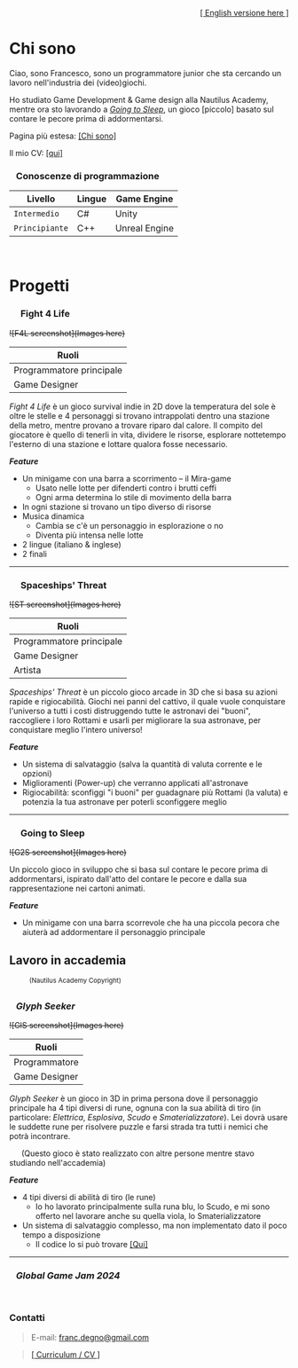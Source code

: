 
<span style="float:right;">[[ English versione here ]](./)</span>

<br>


<!-- TODO: Tradurre la pagina -->
# Chi sono
Ciao, sono Francesco, sono un programmatore junior che sta cercando un lavoro nell'industria dei (video)giochi.

Ho studiato Game Development & Game design alla Nautilus Academy, <!-- BUG: trova cosa mettere in mezzo --> mentre ora sto lavorando a _[Going to Sleep](#going-to-sleep)_, un gioco [piccolo] basato sul contare le pecore prima di addormentarsi.

Pagina più estesa: [[Chi sono]](./ita_about.md "Vai alla pagina &quot;Chi sono&quot; &rarr;")


Il mio CV: [[qui]](./assets/pdf/francesco_degno_cv_ita.pdf "Clicca per scaricare il mio CV")


### &ensp; Conoscenze di programmazione

| Livello        | Lingue | Game Engine   |
|----------------|--------|---------------|
| `Intermedio`   | C#     | Unity         |
| `Principiante` | C++    | Unreal Engine |

<br>


# Progetti

### &emsp; Fight 4 Life

~~![F4L screenshot](Images here)~~

| Ruoli                    |
|--------------------------|
| Programmatore principale |
| Game Designer            |

_Fight 4 Life_ è un gioco survival indie in 2D dove la temperatura del sole è oltre le stelle e 4 personaggi si trovano intrappolati dentro una stazione della metro, mentre provano a trovare riparo dal calore.
Il compito del giocatore è quello di tenerli in vita, dividere le risorse, esplorare nottetempo l'esterno di una stazione e lottare qualora fosse necessario.

**_Feature_**

- Un minigame con una barra a scorrimento – il Mira-game
    - Usato nelle lotte per difenderti contro i brutti ceffi
    - Ogni arma determina lo stile di movimento della barra
- In ogni stazione si trovano un tipo diverso di risorse
- Musica dinamica
    - Cambia se c'è un personaggio in esplorazione o no
    - Diventa più intensa nelle lotte
- 2 lingue (italiano & inglese)
- 2 finali

* * *

### &emsp; Spaceships' Threat

~~![ST screenshot](Images here)~~

| Ruoli                    |
|--------------------------|
| Programmatore principale |
| Game Designer            |
| Artista                  |

_Spaceships' Threat_ è un piccolo gioco arcade in 3D che si basa su azioni rapide e rigiocabilità. Giochi nei panni del cattivo, il quale vuole conquistare l'universo a tutti i costi distruggendo tutte le astronavi dei "buoni", raccogliere i loro Rottami e usarli per migliorare la sua astronave, per conquistare meglio l'intero universo!

**_Feature_**

- Un sistema di salvataggio (salva la quantità di valuta corrente e le opzioni)
- Miglioramenti (Power-up) che verranno applicati all'astronave
- Rigiocabilità: sconfiggi "i buoni" per guadagnare più Rottami (la valuta) e potenzia la tua astronave per poterli sconfiggere meglio

* * *

### &emsp; Going to Sleep

~~![G2S screenshot](Images here)~~

Un piccolo gioco in sviluppo che si basa sul contare le pecore prima di addormentarsi, ispirato dall'atto del contare le pecore e dalla sua rappresentazione nei cartoni animati.

**_Feature_**

- Un minigame con una barra scorrevole che ha una piccola pecora che aiuterà ad addormentare il personaggio principale


## Lavoro in accademia

&emsp; &emsp; <sup>(Nautilus Academy Copyright)</sup>

### &ensp; _Glyph Seeker_

~~![GlS screenshot](Images here)~~

| Ruoli         |
|---------------|
| Programmatore |
| Game Designer |

_Glyph Seeker_ è un gioco in 3D in prima persona dove il personaggio principale ha 4 tipi diversi di rune, ognuna con la sua abilità di tiro (in particolare: _Elettrica_, _Esplosiva_, _Scudo_ e _Smaterializzatore_). Lei dovrà usare le suddette rune per risolvere puzzle e farsi strada tra tutti i nemici che potrà incontrare.

&ensp; &ensp; (Questo gioco è stato realizzato con altre persone mentre stavo studiando nell'accademia)

**_Feature_**

- 4 tipi diversi di abilità di tiro (le rune)
    - Io ho lavorato principalmente sulla runa blu, lo Scudo, e mi sono offerto nel lavorare anche su quella viola, lo Smaterializzatore
- Un sistema di salvataggio complesso, ma non implementato dato il poco tempo a disposizione
    - Il codice lo si può trovare [[Qui]](https://github.com/NautilusAcademy/GlyphSeeker/blob/Salvataggio_e_Opzioni/Proj_GlyphSeeker/Assets/Script/-Saves%20%2B%20Options/SaveManager.cs)

* * *

### &ensp; _Global Game Jam 2024_

<!-- All of the ggj 2024 + 2023 -->

<br>


### Contatti

> E-mail: [franc.degno@gmail.com](mailto:franc.degno@gmail.com "Clicca per mandarmi un'email!")

> [[ Curriculum / CV ]](./assets/pdf/francesco_degno_cv_ita.pdf "Clicca per scaricare il mio Curriculum (CV)")
